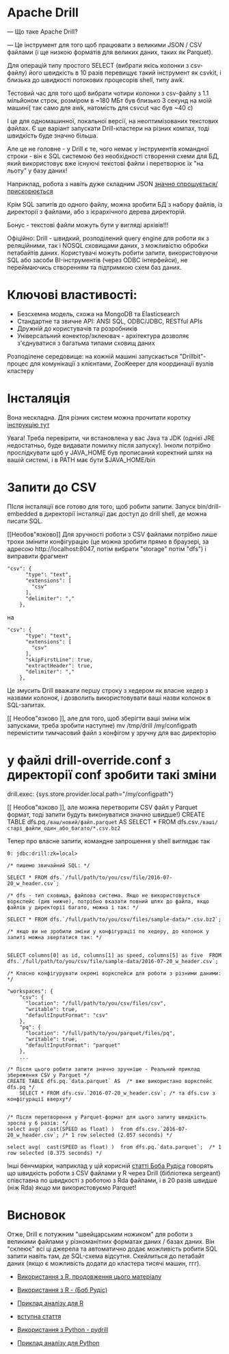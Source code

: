 # Apache Drill

— Що таке Apache Drill?

— Це інструмент для того щоб працювати з великими JSON / CSV файлами (і ще низкою форматів для великих даних, таких як Parquet). 

Для операцій типу простого SELECT (вибрати якісь колонки з csv-файлу) його швидкість в 10 разів перевищує такий інструмент як csvkit, і близька до швидкості потокових процесорів  shell, типу awk. 

Тестовий час для того щоб вибрати чотири колонки з csv-файлу з 1.1 мільйоном строк, розміром в ~180 МБт був близько  3 секунд на моїй машині( так само для awk, натомість для csvcut час був ~40 с)
 
І це для одномашинної, локальної версії, на неоптимізованих текстових файлах. Є ще варіант запускати Drill-кластери на різних компах, тоді швидкість буде значно більша.  

Але це не головне - у Drill є те, чого немає у інструментів командної строки - він є SQL системою без необхідності створення схеми для БД, який використовує вже існуючі текстові файли і перетворює їх "на льоту" у базу даних!

Наприклад, робота з навіть дуже складним JSON [значно спрощується/прискорюється](https://www.rittmanmead.com/blog/2016/08/an-introduction-to-apache-drill/) 

Крім SQL запитів до одного файлу, можна зробити БД з набору файлів, із директорії з файлами, або з ієрархічного дерева директорій.

Бонус - текстові файли можуть бути у вигляді архівів!!!


Офіційно:
Drill - швидкий, розподілений query engine  для роботи як з реляційними, так і NOSQL сховищами даних, з можливістю обробки петабайтів даних. Користувачі можуть робити запити, використовуючи SQL або засоби BI-інструментів (через ODBC інтерфейси), не переймаючись створенням та підтримкою схем баз даних.



# Ключові властивості:

* Безсхемна модель, схожа на MongoDB та Elasticsearch
* Стандартне та звичне API: ANSI SQL, ODBC/JDBC, RESTful APIs
* Дружній до користувачів та розробників
* Універсальний конектор/зклеювач - архітектура дозволяє з'єднуватися з багатьма типами сховищ даних

Розподілене середовище: на кожній машині запускається "Drillbit"-процес для комунікації з клієнтами, ZooKeeper для координації вузлів кластеру




# Інсталяція
Вона нескладна. Для різних систем можна прочитати коротку [інструкцію тут](https://drill.apache.org/docs/drill-in-10-minutes/)

Увага! Треба перевірити, чи встановлена у вас Java та JDK (однієї JRE недостатньо, буде видавати помилку після запуску). Інколи потрібно прослідкувати щоб у JAVA_HOME був прописаний коректний шлях на вашій системі, і в PATH має бути  $JAVA_HOME/bin  


# Запити до CSV
ПІсля інсталяції все готово для того, щоб робити запити. Запуск bin/drill-embedded в директорії інсталяції дає доступ до drill shell, де можна писати SQL. 

[[Необов"язково]] Для зручності роботи з CSV файлами потрібно лише трохи змінити конфігурацію (це можна зробити прямо в браузері, за адресою http://localhost:8047, потім вибрати "storage" потім "dfs") і виправити фрагмент 
```{json}
"csv": {
      "type": "text",
      "extensions": [
        "csv"
      ],
      "delimiter": ","
    }, 
```
на 

```{json}
"csv": {
      "type": "text",
      "extensions": [
        "csv"
      ],
      "skipFirstLine": true,
      "extractHeader": true,
      "delimiter": ","
    },
```
Це змусить Drill вважати першу строку з хедером як власне хедер з назвами колонок, і дозволить використовувати ваші назви колонок в SQL-запитах. 



[[ Необов"язково ]], але для того, щоб зберігти ваші зміни між запусками, треба зробити наступне)
mv /tmp/drill /my/configpath перемістити тимчасовий файл з конфігом у зручну для вас директорію
# у файлі drill-override.conf з директорії conf зробити такі зміни 
drill.exec: {sys.store.provider.local.path="/my/configpath"}

[[ Необов"язково ]], але можна перетворити CSV файл у Parquet формат, тоді запити будуть виконуватися значно швидше!)
CREATE TABLE dfs.pq.`/ваш/новий/файл.parquet` AS 
  SELECT * FROM dfs.csv.`/ваші/старі_файли_один_або_багато/*.csv.bz2`


Тепер про власне запити, командне запрошення у shell виглядає так 
```{SQL}
0: jdbc:drill:zk=local>

/* пишемо звичайний SQL: */

SELECT * FROM dfs.`/full/path/to/you/csv/file/2016-07-20_w_header.csv`;

/* dfs - тип сховища, файлова система. Якщо не використовується воркспейс (див нижче), потрібно вказати повний шлях до файла, якщо файлів у директорії багато, можна і так: */

SELECT * FROM dfs.`/full/path/to/you/csv/files/sample-data/*.csv.bz2`;

/* якщо ви не зробили зміни у конфігурації по хедеру, до колонок у запиті можна звертатися так: */


SELECT columns[0] as id, columns[1] as speed, columns[5] as five  FROM dfs.`/full/path/to/you/csv/file/sample-data/2016-07-20_w_header.csv`;
```
```{json}
/* Класно конфігурувати окремі воркспейси для роботи з різними даними: */

"workspaces": {
    "csv": {
      "location": "/full/path/to/you/csv/files/csv",
      "writable": true,
      "defaultInputFormat": "csv"
    },
    "pq": {
      "location": "/full/path/to/you/parquet/files/pq",
      "writable": true,
      "defaultInputFormat": "parquet"
    },
    ...
```
```{SQL}
/* Після цього робити запити значно зручніше - Реальний приклад збереження CSV у Parquet */
CREATE TABLE dfs.pq.`data.parquet` AS  /* вже використано воркспейс dfs.pq */
	SELECT * FROM dfs.csv.`2016-07-20_w_header.csv`; /* та dfs.csv з конфігурації вверху*/


/* Після перетворення у Parquet-формат для цього запиту швидкість зросла у 6 разів: */
select avg(  cast(SPEED as float) )  from dfs.csv.`2016-07-20_w_header.csv`; /* 1 row selected (2.057 seconds) */

select avg(  cast(SPEED as float) )  from dfs.pq.`data.parquet`;  /* 1 row selected (0.375 seconds) */  
```

Інші бенчмарки, наприклад  у цій корисній [статті Боба Рудіса](https://rud.is/b/2017/05/31/drilling-into-csvs-teaser-trailer/) говорять що швидкість роботи з CSV файлами у R через Drill (бібліотека sergeant) співставна по швидкості з роботою з Rda файлами, і в 20 разів швидше (ніж Rda) якщо ми використовуємо Parquet!


# Висновок

Отже, Drill є потужним "швейцарським ножиком" для роботи з великими файлами у різноманітних форматах даних / базах даних.
Він "склеює" всі ці джерела та автоматично додає можливість робити SQL запити навіть там, де SQL-схема відсутня. Скейлиться до петабайт даних (якщо є можливість додати до кластера тисячі машин, ггг).

* [Використання з R, продовження цього матеріалу](https://github.com/devrand/texty_drill_intro/blob/master/drill_tutorial_sergeant.Rmd)
* [Використання з R - (Боб Рудіс)](https://github.com/hrbrmstr/sergeant)
* [Приклад аналізу для R](https://rud.is/rpubs/yelp.html)
* [вступна стаття](https://rud.is/b/2017/05/31/drilling-into-csvs-teaser-trailer/)

* [Використання з Python - pydrill](https://github.com/PythonicNinja/pydrill)
* [Приклад аналізу для Python](https://github.com/psychemedia/parlihacks/blob/master/notebooks/Apache%20Drill%20-%20JSON%20Written%20Questions.ipynb)
